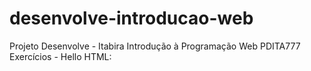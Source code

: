# desenvolve-introducao-web
Projeto Desenvolve - Itabira
Introdução à Programação Web
PDITA777
Exercícios - Hello HTML:

 
